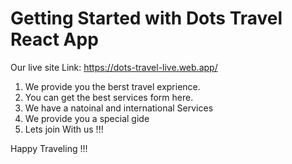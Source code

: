 # Getting Started with Dots Travel React App

Our live site Link: https://dots-travel-live.web.app/

1. We provide you the berst travel exprience.
2. You can get the best services form here.
3. We have a natoinal and international Services
4. We provide you a special gide 
5. Lets join With us !!!

Happy Traveling !!!
